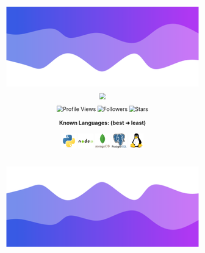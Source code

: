 ![Header](./header.png)

<p align="center">
<img src="https://tinyurl.com/nicetryskid1" height="180em" />
  <br>
</p>
<p align="center">
  <img height="25" src="https://api.visitorbadge.io/api/VisitorHit?user=fcksecurity&countColorcountColor&countColor=%23006EFF" alt="Profile Views"/>
  <img height="25" src="https://img.shields.io/github/followers/fcksecurity?color=4a12ba&style=for-the-badge&logo=github&label=Follow" alt="Followers"/>
  <img height="25" src="https://tinyurl.com/areyouslowbruv" alt="Stars"/>
</p>
<h4 align="center">Known Languages: (best ➜ least)</h5>
<p align="center">
<img src="https://raw.githubusercontent.com/teamedwardforever/Readme-Generator/71f25dd8b98329b168142a6b782a107b75eab178/svg/Skills/Languages/python-original.svg" alt="Python" width="40" height="40"/>
<img src="https://raw.githubusercontent.com/teamedwardforever/Readme-Generator/71f25dd8b98329b168142a6b782a107b75eab178/svg/Skills/Backend/nodejs-original-wordmark.svg" alt="NodeJs" width="40" height="40"/>
<img src="https://raw.githubusercontent.com/teamedwardforever/Readme-Generator/71f25dd8b98329b168142a6b782a107b75eab178/svg/Skills/Database/mongodb-original-wordmark.svg" alt="Mongodb" width="40" height="40"/>
<img src="https://raw.githubusercontent.com/teamedwardforever/Readme-Generator/71f25dd8b98329b168142a6b782a107b75eab178/svg/Skills/Database/postgresql-original-wordmark.svg" alt="Postgresql" width="40" height="40"/>
<img src="https://raw.githubusercontent.com/teamedwardforever/Readme-Generator/71f25dd8b98329b168142a6b782a107b75eab178/svg/Skills/Other/linux-original.svg" alt="Linux" width="40" height="40"/>
</p>
<br>

![Footer](./footer.png)
